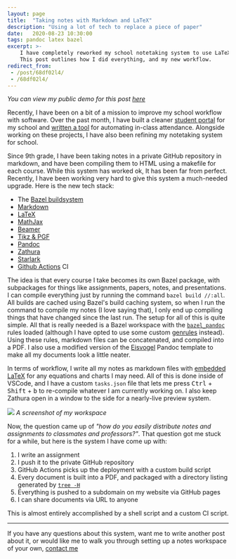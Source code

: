 ```yaml
---
layout: page
title:  "Taking notes with Markdown and LaTeX"
description: "Using a lot of tech to replace a piece of paper"
date:   2020-08-23 10:30:00 
tags: pandoc latex bazel
excerpt: >-
    I have completely reworked my school notetaking system to use LaTeX. 
    This post outlines how I did everything, and my new workflow.
redirect_from: 
 - /post/68df02l4/
 - /68df02l4/
---
```


*You can view my public demo for this post [here](https://github.com/Ewpratten/school-notes-demo)*

Recently, I have been on a bit of a mission to improve my school workflow with software. Over the past month, I have built a cleaner [student portal](https://github.com/Ewpratten/student_portal#unofficial-tvdsb-student-portal-webapp) for my school and [written a tool](https://github.com/Ewpratten/timeandplace-api#timeandplace-api--cli-application) for automating in-class attendance. Alongside working on these projects, I have also been refining my notetaking system for school.

Since 9th grade, I have been taking notes in a private GitHub repository in markdown, and have been compiling them to HTML using a makefile for each course. While this system has worked ok, It has been far from perfect. Recently, I have been working very hard to give this system a much-needed upgrade. Here is the new tech stack:

 - The [Bazel buildsystem](https://bazel.build)
 - [Markdown](https://en.wikipedia.org/wiki/Markdown)
 - [LaTeX](https://en.wikipedia.org/wiki/LaTeX)
 - [MathJax](https://www.mathjax.org/)
 - [Beamer](https://ctan.org/pkg/beamer)
 - [Tikz & PGF](https://ctan.org/pkg/pgf)
 - [Pandoc](https://pandoc.org/)
 - [Zathura](https://pwmt.org/projects/zathura/)
 - [Starlark](https://docs.bazel.build/versions/master/skylark/language.html)
 - [Github Actions](https://github.com/features/actions) CI

The idea is that every course I take becomes its own Bazel package, with subpackages for things like assignments, papers, notes, and presentations. I can compile everything just by running the command `bazel build //:all`. All builds are cached using Bazel's build caching system, so when I run the command to compile my notes (I love saying that), I only end up compiling things that have changed since the last run. The setup for all of this is quite simple. All that is really needed is a Bazel workspace with the [`bazel_pandoc`](https://github.com/ProdriveTechnologies/bazel-pandoc) rules loaded (although I have opted to use some custom [genrules](https://docs.bazel.build/versions/master/be/general.html#genrule) instead). Using these rules, markdown files can be concatenated, and compiled into a PDF. I also use a modified version of the [Eisvogel](https://github.com/Wandmalfarbe/pandoc-latex-template) Pandoc template to make all my documents look a little neater.

In terms of workflow, I write all my notes as markdown files with [embedded LaTeX](https://pandoc.org/MANUAL.html#math) for any equations and charts I may need. All of this is done inside of VSCode, and I have a custom `tasks.json` file that lets me press <kbd>Ctrl</kbd> + <kbd>Shift</kbd> + <kbd>b</kbd> to re-compile whatever I am currently working on. I also keep Zathura open in a window to the side for a nearly-live preview system.

<script src="https://gist.github.com/Ewpratten/163aa9c9cb4e8c20e732e3713c95c915.js" ></script>

![](/assets/images/hs_notes_workflow.png)
*A screenshot of my workspace*

Now, the question came up of *"how do you easily distribute notes and assignments to classmates and professors?"*. That question got me stuck for a while, but here is the system I have come up with:

 1. I write an assignment
 2. I push it to the private GitHub repository
 3. GitHub Actions picks up the deployment with a custom build script
 4. Every document is built into a PDF, and packaged with a directory listing generated by [`tree -H`](http://mama.indstate.edu/users/ice/tree/tree.1.html#XML/JSON/HTML%20OPTIONS)
 5. Everything is pushed to a subdomain on my website via GitHub pages
 6. I can share documents via URL to anyone

This is almost entirely accomplished by a shell script and a custom CI script.

<script src="https://gist.github.com/Ewpratten/4a69af01250291eb2981510feddef642.js"></script>

---

If you have any questions about this system, want me to write another post about it, or would like me to walk you through setting up a notes workspace of your own, [contact me](/about)